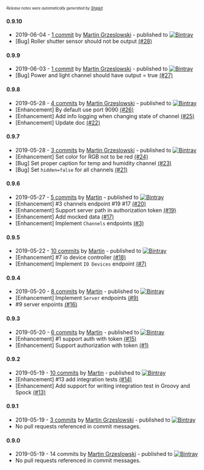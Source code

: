 <sup><sup>*Release notes were automatically generated by [Shipkit](http://shipkit.org/)*</sup></sup>

#### 0.9.10
 - 2019-06-04 - [1 commit](https://github.com/magx2/jSuplaServerMock/compare/v0.9.9...v0.9.10) by [Martin Grzeslowski](https://github.com/magx2) - published to [![Bintray](https://img.shields.io/badge/Bintray-0.9.10-green.svg)](https://bintray.com/big-boy/bigboy/jSuplaServerMock/0.9.10)
 - [Bug] Roller shutter sensor should not be output [(#28)](https://github.com/magx2/jSuplaServerMock/issues/28)

#### 0.9.9
 - 2019-06-03 - [1 commit](https://github.com/magx2/jSuplaServerMock/compare/v0.9.8...v0.9.9) by [Martin Grzeslowski](https://github.com/magx2) - published to [![Bintray](https://img.shields.io/badge/Bintray-0.9.9-green.svg)](https://bintray.com/big-boy/bigboy/jSuplaServerMock/0.9.9)
 - [Bug] Power and light channel should have output = true [(#27)](https://github.com/magx2/jSuplaServerMock/issues/27)

#### 0.9.8
 - 2019-05-28 - [4 commits](https://github.com/magx2/jSuplaServerMock/compare/v0.9.7...v0.9.8) by [Martin Grzeslowski](https://github.com/magx2) - published to [![Bintray](https://img.shields.io/badge/Bintray-0.9.8-green.svg)](https://bintray.com/big-boy/bigboy/jSuplaServerMock/0.9.8)
 - [Enhancement] By default use port 9090 [(#26)](https://github.com/magx2/jSuplaServerMock/issues/26)
 - [Enhancement] Add info logging when changing state of channel [(#25)](https://github.com/magx2/jSuplaServerMock/issues/25)
 - [Enhancement] Update doc [(#22)](https://github.com/magx2/jSuplaServerMock/issues/22)

#### 0.9.7
 - 2019-05-28 - [3 commits](https://github.com/magx2/jSuplaServerMock/compare/v0.9.6...v0.9.7) by [Martin Grzeslowski](https://github.com/magx2) - published to [![Bintray](https://img.shields.io/badge/Bintray-0.9.7-green.svg)](https://bintray.com/big-boy/bigboy/jSuplaServerMock/0.9.7)
 - [Enhancement] Set color for RGB not to be red [(#24)](https://github.com/magx2/jSuplaServerMock/issues/24)
 - [Bug] Set proper caption for temp and humidity channel  [(#23)](https://github.com/magx2/jSuplaServerMock/issues/23)
 - [Bug] Set `hidden=false` for all channels [(#21)](https://github.com/magx2/jSuplaServerMock/issues/21)

#### 0.9.6
 - 2019-05-27 - [5 commits](https://github.com/magx2/jSuplaServerMock/compare/v0.9.5...v0.9.6) by [Martin](https://github.com/magx2) - published to [![Bintray](https://img.shields.io/badge/Bintray-0.9.6-green.svg)](https://bintray.com/big-boy/bigboy/jSuplaServerMock/0.9.6)
 - [Enhancement] #3 channels endpoint #19 #17 [(#20)](https://github.com/magx2/jSuplaServerMock/pull/20)
 - [Enhancement] Support server path in authorization token [(#19)](https://github.com/magx2/jSuplaServerMock/issues/19)
 - [Enhancement] Add mocked data [(#17)](https://github.com/magx2/jSuplaServerMock/issues/17)
 - [Enhancement] Implement `Channels` endpoints [(#3)](https://github.com/magx2/jSuplaServerMock/issues/3)

#### 0.9.5
 - 2019-05-22 - [10 commits](https://github.com/magx2/jSuplaServerMock/compare/v0.9.4...v0.9.5) by [Martin](https://github.com/magx2) - published to [![Bintray](https://img.shields.io/badge/Bintray-0.9.5-green.svg)](https://bintray.com/big-boy/bigboy/jSuplaServerMock/0.9.5)
 - [Enhancement] #7 io device controller [(#18)](https://github.com/magx2/jSuplaServerMock/pull/18)
 - [Enhancement] Implement `IO Devices` endpoint [(#7)](https://github.com/magx2/jSuplaServerMock/issues/7)

#### 0.9.4
 - 2019-05-20 - [8 commits](https://github.com/magx2/jSuplaServerMock/compare/v0.9.3...v0.9.4) by [Martin](https://github.com/magx2) - published to [![Bintray](https://img.shields.io/badge/Bintray-0.9.4-green.svg)](https://bintray.com/big-boy/bigboy/jSuplaServerMock/0.9.4)
 - [Enhancement] Implement `Server` endpoints [(#9)](https://github.com/magx2/jSuplaServerMock/issues/9)
 - #9 server enpoints [(#16)](https://github.com/magx2/jSuplaServerMock/pull/16)

#### 0.9.3
 - 2019-05-20 - [6 commits](https://github.com/magx2/jSuplaServerMock/compare/v0.9.2...v0.9.3) by [Martin](https://github.com/magx2) - published to [![Bintray](https://img.shields.io/badge/Bintray-0.9.3-green.svg)](https://bintray.com/big-boy/bigboy/jSuplaServerMock/0.9.3)
 - [Enhancement] #1 support auth with token [(#15)](https://github.com/magx2/jSuplaServerMock/pull/15)
 - [Enhancement] Support authorization with token  [(#1)](https://github.com/magx2/jSuplaServerMock/issues/1)

#### 0.9.2
 - 2019-05-19 - [10 commits](https://github.com/magx2/jSuplaServerMock/compare/v0.9.1...v0.9.2) by [Martin](https://github.com/magx2) - published to [![Bintray](https://img.shields.io/badge/Bintray-0.9.2-green.svg)](https://bintray.com/big-boy/bigboy/jSuplaServerMock/0.9.2)
 - [Enhancement] #13 add integration tests [(#14)](https://github.com/magx2/jSuplaServerMock/pull/14)
 - [Enhancement] Add support for writing integration test in Groovy and Spock [(#13)](https://github.com/magx2/jSuplaServerMock/issues/13)

#### 0.9.1
 - 2019-05-19 - [3 commits](https://github.com/magx2/jSuplaServerMock/compare/v0.9.0...v0.9.1) by [Martin Grzeslowski](https://github.com/magx2) - published to [![Bintray](https://img.shields.io/badge/Bintray-0.9.1-green.svg)](https://bintray.com/big-boy/bigboy/jSuplaServerMock/0.9.1)
 - No pull requests referenced in commit messages.

#### 0.9.0
 - 2019-05-19 - 14 commits by [Martin Grzeslowski](https://github.com/magx2) - published to [![Bintray](https://img.shields.io/badge/Bintray-0.9.0-green.svg)](https://bintray.com/big-boy/bigboy/jSuplaServerMock/0.9.0)
 - No pull requests referenced in commit messages.

